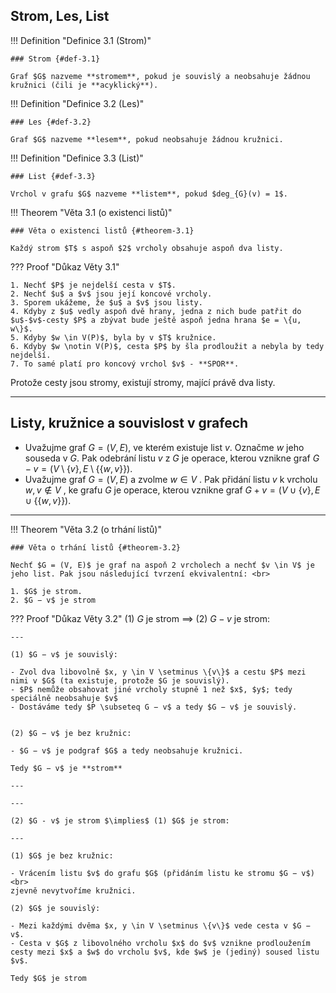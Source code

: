 ## Strom, Les, List

<a id="def-3.1"></a>
!!! Definition "Definice 3.1 (Strom)"

    ### Strom {#def-3.1}
    
    Graf $G$ nazveme **stromem**, pokud je souvislý a neobsahuje žádnou kružnici (čili je **acyklický**).

<a id="def-3.2"></a>
!!! Definition "Definice 3.2 (Les)"

    ### Les {#def-3.2}

    Graf $G$ nazveme **lesem**, pokud neobsahuje žádnou kružnici. 
    
<a id="def-3.3"></a>
!!! Definition "Definice 3.3 (List)"

    ### List {#def-3.3}
    
    Vrchol v grafu $G$ nazveme **listem**, pokud $deg_{G}(v) = 1$.

<a id="theorem-3.1"></a>
!!! Theorem "Věta 3.1 (o existenci listů)"

    ### Věta o existenci listů {#theorem-3.1}

    Každý strom $T$ s aspoň $2$ vrcholy obsahuje aspoň dva listy.

??? Proof "Důkaz Věty 3.1"

    1. Nechť $P$ je nejdelší cesta v $T$.
    2. Nechť $u$ a $v$ jsou její koncové vrcholy.
    3. Sporem ukážeme, že $u$ a $v$ jsou listy.
    4. Kdyby z $u$ vedly aspoň dvě hrany, jedna z nich bude patřit do $u$-$v$-cesty $P$ a zbývat bude ještě aspoň jedna hrana $e = \{u, w\}$.
    5. Kdyby $w \in V(P)$, byla by v $T$ kružnice.
    6. Kdyby $w \notin V(P)$, cesta $P$ by šla prodloužit a nebyla by tedy nejdelší.
    7. To samé platí pro koncový vrchol $v$ - **SPOR**.

Protože cesty jsou stromy, existují stromy, mající právě dva listy.


---

## Listy, kružnice a souvislost v grafech

- Uvažujme graf $G = (V, E)$, ve kterém existuje list $v$. Označme  $w$ jeho souseda v $G$. Pak odebrání listu $v$ z $G$ je operace, kterou vznikne graf $G − v = (V \setminus \{v\}, E \setminus \{\{w, v\}\})$.
- Uvažujme graf $G = (V, E)$ a zvolme $w \in V$ . Pak přidání listu $v$ k vrcholu $w, v \notin V$ , ke grafu $G$ je operace, kterou vznikne graf $G + v = (V \cup \{v\}, E \cup \{\{w, v\}\})$.

---

<a id="theorem-3.2"></a>
!!! Theorem "Věta 3.2 (o trhání listů)"

    ### Věta o trhání listů {#theorem-3.2}

    Nechť $G = (V, E)$ je graf na aspoň 2 vrcholech a nechť $v \in V$ je jeho list. Pak jsou následující tvrzení ekvivalentní: <br>
    
    1. $G$ je strom.
    2. $G − v$ je strom

??? Proof "Důkaz Věty 3.2"
    (1) $G$ je strom $\implies$ (2) $G − v$ je strom:

    ---

    (1) $G − v$ je souvislý:
    
    - Zvol dva libovolně $x, y \in V \setminus \{v\}$ a cestu $P$ mezi nimi v $G$ (ta existuje, protože $G je souvislý).
    - $P$ nemůže obsahovat jiné vrcholy stupně 1 než $x$, $y$; tedy speciálně neobsahuje $v$
    - Dostáváme tedy $P \subseteq G − v$ a tedy $G − v$ je souvislý.
      

    (2) $G − v$ je bez kružnic:
    
    - $G − v$ je podgraf $G$ a tedy neobsahuje kružnici.
    
    Tedy $G − v$ je **strom**

    ---

    ---

    (2) $G - v$ je strom $\implies$ (1) $G$ je strom:

    ---

    (1) $G$ je bez kružnic:

    - Vrácením listu $v$ do grafu $G$ (přidáním listu ke stromu $G − v$) <br>
    zjevně nevytvoříme kružnici.
  
    (2) $G$ je souvislý:

    - Mezi každými dvěma $x, y \in V \setminus \{v\}$ vede cesta v $G − v$.
    - Cesta v $G$ z libovolného vrcholu $x$ do $v$ vznikne prodloužením cesty mezi $x$ a $w$ do vrcholu $v$, kde $w$ je (jediný) soused listu $v$.

    Tedy $G$ je strom